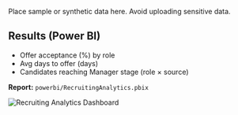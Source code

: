 Place sample or synthetic data here. Avoid uploading sensitive data.
## Results (Power BI)
- Offer acceptance (%) by role
- Avg days to offer (days)
- Candidates reaching Manager stage (role × source)

**Report:** `powerbi/RecruitingAnalytics.pbix`

![Recruiting Analytics Dashboard](assets/report.png)

